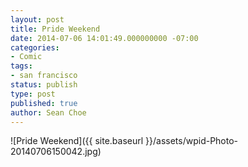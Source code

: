 ```yaml
---
layout: post
title: Pride Weekend
date: 2014-07-06 14:01:49.000000000 -07:00
categories:
- Comic
tags:
- san francisco
status: publish
type: post
published: true
author: Sean Choe
---
```

![Pride Weekend]({{ site.baseurl }}/assets/wpid-Photo-20140706150042.jpg)
